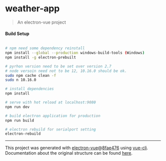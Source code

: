 # weather-app

> An electron-vue project

#### Build Setup

``` bash

# npm need some dependency reinstall
npm install --global --production windows-build-tools (Windows)
npm install -g electron-prebuilt  

# pyrhon version need to be set over version 2.7
# node versoin need not to be 12, 10.16.0 should be ok.
sudo npm cache clean -f
sudo n 10.16.0

# install dependencies
npm install

# serve with hot reload at localhost:9080
npm run dev

# build electron application for production
npm run build

# electron rebuild for serialport setting
electron-rebuild


```

---

This project was generated with [electron-vue](https://github.com/SimulatedGREG/electron-vue)@[8fae476](https://github.com/SimulatedGREG/electron-vue/tree/8fae4763e9d225d3691b627e83b9e09b56f6c935) using [vue-cli](https://github.com/vuejs/vue-cli). Documentation about the original structure can be found [here](https://simulatedgreg.gitbooks.io/electron-vue/content/index.html).
